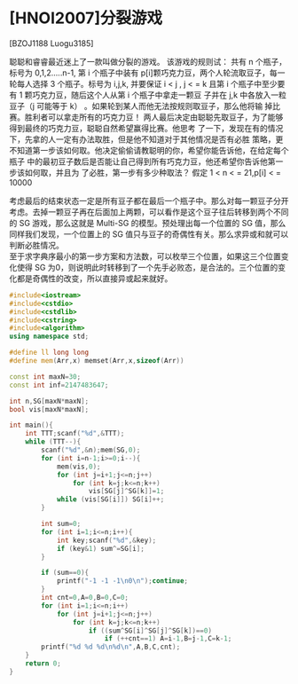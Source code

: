 # [HNOI2007]分裂游戏
[BZOJ1188 Luogu3185]

聪聪和睿睿最近迷上了一款叫做分裂的游戏。 该游戏的规则试： 共有 n 个瓶子， 标号为 0,1,2.....n-1, 第 i 个瓶子中装有 p[i]颗巧克力豆，两个人轮流取豆子，每一轮每人选择 3 个瓶子。标号为 i,j,k, 并要保证 i < j , j < = k 且第 i 个瓶子中至少要有 1 颗巧克力豆，随后这个人从第 i 个瓶子中拿走一颗豆 子并在 j,k 中各放入一粒豆子（j 可能等于 k） 。如果轮到某人而他无法按规则取豆子，那么他将输 掉比赛。胜利者可以拿走所有的巧克力豆！ 两人最后决定由聪聪先取豆子，为了能够得到最终的巧克力豆，聪聪自然希望赢得比赛。他思考 了一下，发现在有的情况下，先拿的人一定有办法取胜，但是他不知道对于其他情况是否有必胜 策略，更不知道第一步该如何取。他决定偷偷请教聪明的你，希望你能告诉他，在给定每个瓶子 中的最初豆子数后是否能让自己得到所有巧克力豆，他还希望你告诉他第一步该如何取，并且为 了必胜，第一步有多少种取法？ 假定 1 < n < = 21,p[i] < = 10000

考虑最后的结束状态一定是所有豆子都在最后一个瓶子中。那么对每一颗豆子分开考虑。去掉一颗豆子再在后面加上两颗，可以看作是这个豆子往后转移到两个不同的 SG 游戏，那么这就是 Multi-SG 的模型。预处理出每一个位置的 SG 值，那么同样我们发现，一个位置上的 SG 值只与豆子的奇偶性有关。那么求异或和就可以判断必胜情况。  
至于求字典序最小的第一步方案和方法数，可以枚举三个位置，如果这三个位置变化使得 SG 为0，则说明此时转移到了一个先手必败态，是合法的。三个位置的变化都是奇偶性的改变，所以直接异或起来就好。

```cpp
#include<iostream>
#include<cstdio>
#include<cstdlib>
#include<cstring>
#include<algorithm>
using namespace std;

#define ll long long
#define mem(Arr,x) memset(Arr,x,sizeof(Arr))

const int maxN=30;
const int inf=2147483647;

int n,SG[maxN*maxN];
bool vis[maxN*maxN];

int main(){
	int TTT;scanf("%d",&TTT);
	while (TTT--){
		scanf("%d",&n);mem(SG,0);
		for (int i=n-1;i>=0;i--){
			mem(vis,0);
			for (int j=i+1;j<=n;j++)
				for (int k=j;k<=n;k++)
					vis[SG[j]^SG[k]]=1;
			while (vis[SG[i]]) SG[i]++;
		}

		int sum=0;
		for (int i=1;i<=n;i++){
			int key;scanf("%d",&key);
			if (key&1) sum^=SG[i];
		}

		if (sum==0){
			printf("-1 -1 -1\n0\n");continue;
		}
		int cnt=0,A=0,B=0,C=0;
		for (int i=1;i<=n;i++)
			for (int j=i+1;j<=n;j++)
				for (int k=j;k<=n;k++)
					if ((sum^SG[i]^SG[j]^SG[k])==0)
						if (++cnt==1) A=i-1,B=j-1,C=k-1;
		printf("%d %d %d\n%d\n",A,B,C,cnt);
	}
	return 0;
}
```